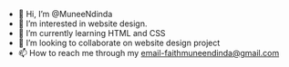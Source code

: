 - 👋 Hi, I’m @MuneeNdinda
- 👀 I’m interested in website design.
- 🌱 I’m currently learning HTML and CSS
- 💞️ I’m looking to collaborate on website design project
- 📫 How to reach me through my email-faithmuneendinda@gmail.com

<!---
MuneeNdinda/MuneeNdinda is a ✨ special ✨ repository because its `README.md` (this file) appears on your GitHub profile.
You can click the Preview link to take a look at your changes.
--->
